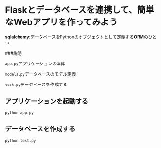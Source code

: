 # Flaskとデータベースを連携して、簡単なWebアプリを作ってみよう

**sqlalchemy**:データベースをPythonのオブジェクトとして定義する**ORM**のひとつ

###説明

```app.py```アプリケーションの本体

```models.py```データベースのモデル定義

```test.py```データベースを作成する

## アプリケーションを起動する
```
python app.py
```

## データベースを作成する
```
python test.py
```

